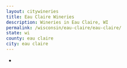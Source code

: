 ```yaml
---
layout: citywineries
title: Eau Claire Wineries
description: Wineries in Eau Claire, WI
permalink: /wisconsin/eau-claire/eau-claire/
state: wi
county: eau claire
city: eau claire
---
```

-
